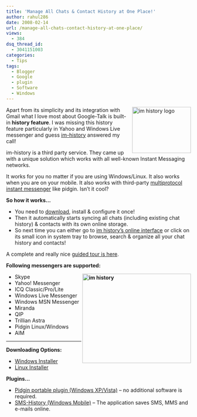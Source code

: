 ```yaml
---
title: 'Manage All Chats & Contact History at One Place!'
author: rahul286
date: 2008-02-14
url: /manage-all-chats-contact-history-at-one-place/
views:
  - 384
dsq_thread_id:
  - 3041151003
categories:
  - Tips
tags:
  - Blogger
  - Google
  - plugin
  - Software
  - Windows
---
```

[<img class="wp-image-53193" style="border-top-width: 0px;border-left-width: 0px;border-bottom-width: 0px;margin: 0px 0px 0px 5px;border-right-width: 0px" height="126" alt="im history logo" src="http://cdn.devilsworkshop.org/files/2008/02/im-history-logo-thumb.jpg" width="160" align="right" border="0" />][1] Apart from its simplicity and its integration with Gmail what I love most about Google-Talk is built-in **history feature**. I was missing this history feature particularly in Yahoo and Windows Live messenger and guess <a href="http://www.im-history.com/welcome-to-im-history" onclick="_gaq.push(['_trackEvent', 'outbound-article', 'http://www.im-history.com/welcome-to-im-history', 'im-history']);" >im-history</a> answered my call!

im-history is a third party service. They came up with a unique solution which works with all well-known Instant Messaging networks. 

It works for you no matter if you are using Windows/Linux. It also works when you are on your mobile. It also works with third-party [multiprotocol instant messenger][2] like pidgin. Isn&#8217;t it cool?

**So how it works&#8230;**

  * You need to <a href="http://www.im-history.com/downloads" onclick="_gaq.push(['_trackEvent', 'outbound-article', 'http://www.im-history.com/downloads', 'download']);" >download</a>, install & configure it once! 
  * Then it automatically starts syncing all chats (including existing chat history) & contacts with its own online storage. 
  * So next time you can either go to <a href="https://my.im-history.com/" onclick="_gaq.push(['_trackEvent', 'outbound-article', 'https://my.im-history.com/', 'im history&#8217;s online interface']);" >im history&#8217;s online interface</a> or click on its small icon in system tray to browse, search & organize all your chat history and contacts! 

A complete and really nice <a href="http://www.im-history.com/take-the-tour" onclick="_gaq.push(['_trackEvent', 'outbound-article', 'http://www.im-history.com/take-the-tour', 'guided tour is here']);" >guided tour is here</a>.

**Following messengers are supported:**

**[<img style="border-top-width: 0px;border-left-width: 0px;border-bottom-width: 0px;border-right-width: 0px" height="244" alt="im history" src="http://cdn.devilsworkshop.org/files/2008/02/im-history-thumb.jpg" width="296" align="right" border="0" />][3]**

  * Skype 
  * Yahoo! Messenger 
  * ICQ Classic/Pro/Lite 
  * Windows Live Messenger 
  * Windows MSN Messenger 
  * Miranda 
  * QIP 
  * Trillian Astra 
  * Pidgin Linux/Windows 
  * AIM 

****

**Downloading Options:**

  * <a href="http://www.im-history.com/download/IMHistorySetup.exe" onclick="_gaq.push(['_trackEvent', 'outbound-article', 'http://www.im-history.com/download/IMHistorySetup.exe', 'Windows Installer']);" >Windows Installer</a> 
  * <a href="http://www.im-history.com/download/IMHistorySetup" onclick="_gaq.push(['_trackEvent', 'outbound-article', 'http://www.im-history.com/download/IMHistorySetup', 'Linux Installer']);" >Linux Installer</a> 

**Plugins&#8230;**&#160;

  * <a href="http://www.im-history.com/download/IMHistoryPidgin.zip" onclick="_gaq.push(['_trackEvent', 'outbound-article', 'http://www.im-history.com/download/IMHistoryPidgin.zip', 'Pidgin portable plugin (Windows XP/Vista)']);" >Pidgin portable plugin (Windows XP/Vista)</a> &#8211; no additional software is required. 
  * <a href="http://www.im-history.com/download/SMS-History_setup.exe" onclick="_gaq.push(['_trackEvent', 'outbound-article', 'http://www.im-history.com/download/SMS-History_setup.exe', 'SMS-History (Windows Mobile)']);" >SMS-History (Windows Mobile)</a> &#8211; The application saves SMS, MMS and e-mails online.

 [1]: http://cdn.devilsworkshop.org/files/2008/02/im-history-logo.jpg
 [2]: http://devilsworkshop.org/2006/08/04/review-multi-protocol-messengers-pc-based/
 [3]: http://cdn.devilsworkshop.org/files/2008/02/im-history.jpg
